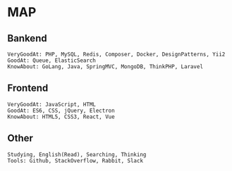 MAP
==

Bankend
--

``` text
VeryGoodAt: PHP, MySQL, Redis, Composer, Docker, DesignPatterns, Yii2  
GoodAt: Queue, ElasticSearch  
KnowAbout: GoLang, Java, SpringMVC, MongoDB, ThinkPHP, Laravel
```

Frontend
--

``` text
VeryGoodAt: JavaScript, HTML  
GoodAt: ES6, CSS, jQuery, Electron  
KnowAbout: HTML5, CSS3, React, Vue
```

Other
--

``` text
Studying, English(Read), Searching, Thinking
Tools: Github, StackOverflow, Rabbit, Slack
```